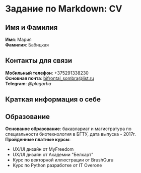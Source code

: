 # Задание по Markdown: CV
## Имя и Фамилия
**Имя**: Мария\
**Фамилия**: Бабицкая
## Контакты для связи
**Мобильный телефон**: +375291338230\
**Основная почта**: bifrontal_sombra@list.ru\
**Telegram**: *@plagarba*
## Краткая информация о себе
## Образование
**Основаное образование**: бакавлариат и магистратура по специальности биотехнология в БГТУ, дата выпуска - 2017г.\
**Пройденные платные курсы**:
- UX/UI дизайн от MyFreedom
- UX/UI дизайн от Академии "Белхарт"
- Курс по векторной иллюстрации от BrushGuru
- Курс по Python разработке от IT Overone
